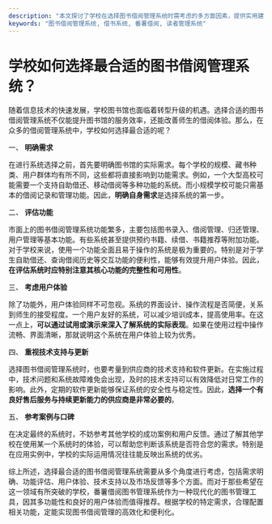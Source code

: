 ```yaml
---
description: "本文探讨了学校在选择图书借阅管理系统时需考虑的多方面因素，提供实用建议。重点分析了系统功能与用户体验。"
keywords: "图书借阅管理系统, 借书系统, 番薯借阅, 读者管理系统"
---
```

# 学校如何选择最合适的图书借阅管理系统？

随着信息技术的快速发展，学校图书馆也面临着转型升级的机遇。选择合适的图书借阅管理系统不仅能提升图书馆的服务效率，还能改善师生的借阅体验。那么，在众多的借阅管理系统中，学校如何选择最合适的呢？

一、 **明确需求**

在进行系统选择之前，首先要明确图书馆的实际需求。每个学校的规模、藏书种类、用户群体均有所不同，这些都将直接影响到功能需求。例如，一个大型高校可能需要一个支持自助借还、移动借阅等多种功能的系统。而小规模学校可能只需基本的借阅记录和管理功能。因此，**明确自身需求**是选择系统的第一步。

二、 **评估功能**

市面上的图书借阅管理系统功能繁多，主要包括图书录入、借阅管理、归还管理、用户管理等基本功能。有些系统甚至提供预约书籍、续借、书籍推荐等附加功能。对于学校来说，使用一个功能全面且易于操作的系统是极为重要的。特别是对于学生自助借还、查询借阅历史等交互功能的便利性，能够有效提升用户体验。因此，**在评估系统时应特别注意其核心功能的完整性和可用性**。

三、 **考虑用户体验**

除了功能外，用户体验同样不可忽视。系统的界面设计、操作流程是否简便，关系到师生的接受程度。一个用户友好的系统，可以减少培训成本，提高使用率。在这一点上，**可以通过试用或演示来深入了解系统的实际表现**。如果在使用过程中操作流畅、界面清晰，那就说明这个系统在用户体验上较为优秀。

四、 **重视技术支持与更新**

选择图书借阅管理系统时，也要考量到供应商的技术支持和软件更新。在实施过程中，技术问题和系统故障难免会出现，及时的技术支持可以有效降低对日常工作的影响。此外，定期的软件更新能够保证系统的安全性与稳定性。因此，**选择一个有良好售后服务与持续更新能力的供应商是非常必要的**。

五、 **参考案例与口碑**

在决定最终的系统时，不妨参考其他学校的成功案例和用户反馈。通过了解其他学校在使用某一个系统时的体验，可以帮助您判断该系统是否符合您的需求。特别是在应用实例中，学校的实际运用情况往往能反映出系统的优劣。

综上所述，选择最合适的图书借阅管理系统需要从多个角度进行考虑，包括需求明确、功能评估、用户体验、技术支持以及市场反馈等多个方面。而对于那些希望在这一领域有所突破的学校，番薯借阅图书管理系统作为一种现代化的图书管理工具，因其多功能性和良好的用户体验而值得推荐。根据学校的特定需求，合理配置相关功能，定能实现图书借阅管理的高效化和便利化。
